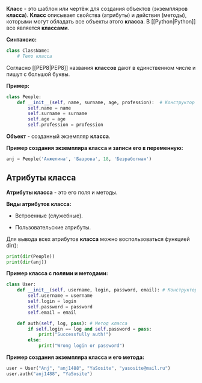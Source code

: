 **Класс** - это шаблон или чертёж для создания объектов (экземпляров **класса**). **Класс** описывает свойства (атрибуты) и действия (методы), которыми могут обладать все объекты этого **класса**. В [[Python|Python]] все является **классами**.

**Синтаксис:**

```Python
class ClassName:
	# Тело класса
```

Согласно [[PEP8|PEP8]] названия **классов** дают в единственном числе и пишут с большой буквы.

**Пример:**

```Python
class People:
	def __init__(self, name, surname, age, profession):  # Конструктор класса
		self.name = name
		self.surname = surname
		self.age = age
		self.profession = profession
```

**Объект** - созданный экземпляр **класса**.

**Пример создания экземпляра класса и записи его в переменную:**

```Python
anj = People('Анжелина', 'Базрова', 18, 'Безработная')
```

## Атрибуты класса

**Атрибуты класса** - это его поля и методы.

**Виды атрибутов класса:**

- Встроенные (служебные).

- Пользовательские атрибуты.

Для вывода всех атрибутов **класса** можно воспользоваться функцией dir():

```Python
print(dir(People))
print(dir(anj))
```

**Пример класса с полями и методами:**

```Python
class User:
	def __init__(self, username, login, password, email): # Конструктор класса
		self.username = username
		self.login = login
		self.password = password
		self.email = email

	def auth(self, log, pass): # Метод класса
		if self.login == log and self.password = pass:
			print("Successfully auth!")
		else:
			print("Wrong login or password")
```

**Пример создания экземпляра класса и его метода:**

```Python
user = User("Anj", "anj1488", "YaSosite", "yasosite@mail.ru")
user.auth("anj1488", "YaSosite")
```